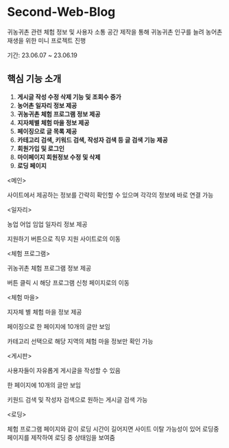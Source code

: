 # Second-Web-Blog

귀농귀촌 관련 체험 정보 및 사용자 소통 공간 제작을 통해 귀농귀촌 인구를 늘려 농어촌 재생을 위한 미니 프로젝트 진행

기간: 23.06.07 ~ 23.06.19

## 핵심 기능 소개
1. **게시글 작성 수정 삭제 기능 및 조회수 증가**
2. **농어촌 일자리 정보 제공**
3. **귀농귀촌 체험 프로그램 정보 제공**
4. **지자체별 체험 마을 정보 제공**
5. **페이징으로 글 목록 제공**
6. **카테고리 검색, 키워드 검색, 작성자 검색 등 글 검색 기능 제공**
7. **회원가입 및 로그인**
8. **마이페이지 회원정보 수정 및 삭제**
9. **로딩 페이지**

<메인>

사이트에서 제공하는 정보를 간략히 확인할 수 있으며 각각의 정보에 바로 연결 가능


<일자리>

농업 어업 임업 일자리 정보 제공

지원하기 버튼으로 직무 지원 사이트로의 이동


<체험 프로그램>

귀농귀촌 체험 프로그램 정보 제공

버튼 클릭 시 해당 프로그램 신청 페이지로의 이동


<체험 마을>

지자체 별 체험 마을 정보 제공

페이징으로 한 페이지에 10개의 글만 보임

카테고리 선택으로 해당 지역의 체험 마을 정보만 확인 가능


<게시판>

사용자들이 자유롭게 게시글을 작성할 수 있음

한 페이지에 10개의 글만 보임

키원드 검색 및 작성자 검색으로 원하는 게시글 검색 가능


<로딩>

체험 프로그램 페이지와 같이 로딩 시간이 길어지면 사이트 이탈 가능성이 있어
로딩중 페이지를 제작하여 로딩 중 상태임을 보여줌
